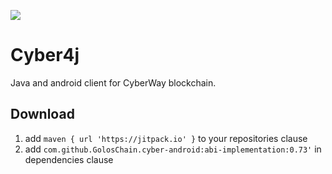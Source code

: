 [![](https://jitpack.io/v/GolosChain/cyber-android.svg)](https://jitpack.io/#GolosChain/cyber-android)

Cyber4j
=======
Java and android client for CyberWay blockchain.

Download
--------
1. add `maven { url 'https://jitpack.io' }` to your repositories clause
2. add `com.github.GolosChain.cyber-android:abi-implementation:0.73'` in dependencies clause
